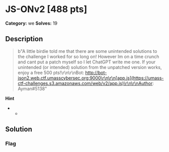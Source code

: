 # JS-ONv2 [488 pts]

**Category:** we
**Solves:** 19

## Description
>b"A little birdie told me that there are some unintended solutions to the challenge I worked for so long on! However Im on a time crunch and cant put a patch myself so I let ChatGPT write me one. If your unintended (or intended) solution from the unpatched version works, enjoy a free 500 pts!\r\n\r\nBot: http://bot-json2.web.ctf.umasscybersec.org:9000\r\n\r\n[app.js](https://umass-ctf-challenges.s3.amazonaws.com/web/v2/app.js)\r\n\r\nAuthor: Ayman#5138"

**Hint**
* -

## Solution

### Flag

